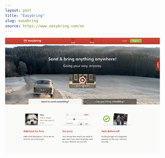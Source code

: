 ```yaml
---
layout: post
title: "Easybring"
slug: easebring
source: https://www.easybring.com/en
---
```


<img src="/assets/img/screenshots/easybring.jpg">
